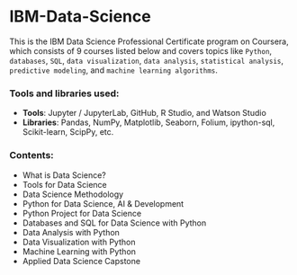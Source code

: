 # IBM-Data-Science

This is the IBM Data Science Professional Certificate program on Coursera, which consists of 9 courses listed below and covers topics like `Python`, `databases`, `SQL`, `data visualization`, `data analysis`, `statistical analysis`, `predictive modeling`, and `machine learning algorithms`.

### Tools and libraries used: 
* __Tools__: Jupyter / JupyterLab, GitHub, R Studio, and Watson Studio 
* __Libraries__: Pandas, NumPy, Matplotlib, Seaborn, Folium, ipython-sql, Scikit-learn, ScipPy, etc. 

### Contents:
* What is Data Science?
* Tools for Data Science
* Data Science Methodology
* Python for Data Science, AI & Development
* Python Project for Data Science
* Databases and SQL for Data Science with Python
* Data Analysis with Python
* Data Visualization with Python
* Machine Learning with Python
* Applied Data Science Capstone

